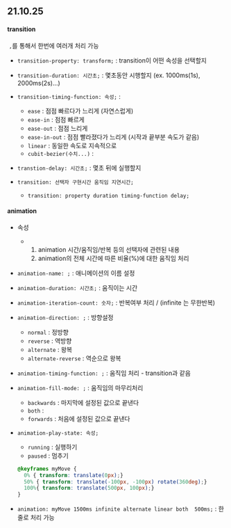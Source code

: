 ## 21.10.25

#### transition

​	`,`를 통해서 한번에 여러개 처리 가능

- `transition-property: transform;` : transition이 어떤 속성을 선택할지
- `transition-duration: 시간초;` : 몇초동안 시행할지 (ex. 1000ms(1s), 2000ms(2s)...)
- `transition-timing-function: 속성;` : 
  - `ease` : 점점 빠르다가 느리게 (자연스럽게)
  - `ease-in` : 점점 빠르게
  - `ease-out` : 점점 느리게
  - `ease-in-out` : 점점 빨라졌다가 느리게 (시작과 끝부분 속도가 같음)
  - `linear` : 동일한 속도로 지속적으로
  - `cubit-bezier(수치...)` : 

- `transtion-delay: 시간초;` : 몇초 뒤에 실행할지
- `transition: 선택자 구현시간 움직임 지연시간;`
  - `transition: property duration timing-function delay;`



#### animation

- 속성

  - 1. animation 시간/움직임/반복 등의 선택자에 관련된 내용
    2. animation의 전체 시간에 따른 비율(%)에 대한 움직임 처리

- `animation-name: ;` : 애니메이션의 이름 설정

- `animation-duration: 시간초;` : 움직이는 시간

- `animation-iteration-count: 숫자;` : 반복여부 처리 / (infinite 는 무한반복)

- `animation-direction: ;` : 방향설정

  - `normal` : 정방향
  - `reverse` : 역방향
  - `alternate` : 왕복
  - `alternate-reverse` : 역순으로 왕복

- `animation-timing-function: ;` : 움직임 처리 - transition과 같음

- `animation-fill-mode: ;` : 움직임의 마무리처리

  - `backwards` : 마지막에 설정된 값으로 끝낸다
  - `both` : 
  - `forwards` : 처음에 설정된 값으로 끝낸다

- `animation-play-state: 속성;`

  - `running` : 실행하기
  - `paused` : 멈추기

  ```css
  @keyframes myMove {
    0% { transform: translate(0px);}
    50% { transform: translate(-100px, -100px) rotate(360deg);}
    100%{ transform: translate(500px, 100px);}
  }
  ```

- `animation: myMove 1500ms infinite alternate linear both  500ms;` : 한줄로 처리 가능